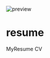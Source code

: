 ![preview](https://user-images.githubusercontent.com/32024268/129503327-17fadb88-2acb-4188-88f9-12e03177c8ce.png)
# resume
MyResume CV
